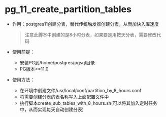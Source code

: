 # pg_11_create_partition_tables
* 作用：postgres11创建分表，替代传统触发器创建分表，从而加快入库速度

  > 注意此脚本中创建的是8小时分表，如果要是用按天分表，需要修改代码

* 使用前提：

  * 安装PG到/home/postgres/pgsql目录
  * PG版本>=11.0

* 使用方法：

  * 在环境中创建文件/usr/local/conf/partition_by_8_hours.conf
  * 将需要创建分表的表名称写入上面配置文件中
  * 执行脚本create_sub_tables_with_8_hours.sh(可以将其加入定时任务中，从而实现每天自动创建分表)

